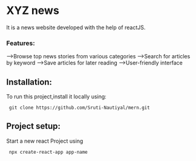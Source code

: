# XYZ news

It is a news website developed with the help of reactJS.

### Features:

-->Browse top news stories from various categories
-->Search for articles by keyword
-->Save articles for later reading
-->User-friendly interface

## Installation:
To run this project,install it locally using:
```
 git clone https://github.com/Sruti-Nautiyal/mern.git
```

## Project setup:

Start a new react Project using
```
 npx create-react-app app-name
```
